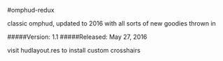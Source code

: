 #omphud-redux

classic omphud, updated to 2016 with all sorts of new goodies thrown in

#####Version: 1.1
#####Released: May 27, 2016

visit hudlayout.res to install custom crosshairs

